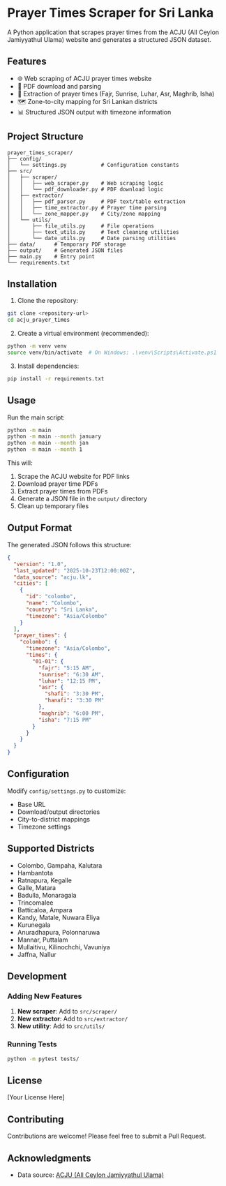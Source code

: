 # Prayer Times Scraper for Sri Lanka

A Python application that scrapes prayer times from the ACJU (All Ceylon Jamiyyathul Ulama) website and generates a structured JSON dataset.

## Features

- 🌐 Web scraping of ACJU prayer times website
- 📄 PDF download and parsing
- 🕌 Extraction of prayer times (Fajr, Sunrise, Luhar, Asr, Maghrib, Isha)
- 🗺️ Zone-to-city mapping for Sri Lankan districts
- 📊 Structured JSON output with timezone information

## Project Structure

```
prayer_times_scraper/
├── config/
│   └── settings.py           # Configuration constants
├── src/
│   ├── scraper/
│   │   ├── web_scraper.py    # Web scraping logic
│   │   └── pdf_downloader.py # PDF download logic
│   ├── extractor/
│   │   ├── pdf_parser.py     # PDF text/table extraction
│   │   ├── time_extractor.py # Prayer time parsing
│   │   └── zone_mapper.py    # City/zone mapping
│   └── utils/
│       ├── file_utils.py     # File operations
│       ├── text_utils.py     # Text cleaning utilities
│       └── date_utils.py     # Date parsing utilities
├── data/      # Temporary PDF storage
├── output/    # Generated JSON files
├── main.py    # Entry point
└── requirements.txt
```

## Installation

1. Clone the repository:

```bash
git clone <repository-url>
cd acju_prayer_times
```

2. Create a virtual environment (recommended):

```bash
python -m venv venv
source venv/bin/activate  # On Windows: .\venv\Scripts\Activate.ps1
```

3. Install dependencies:

```bash
pip install -r requirements.txt
```

## Usage

Run the main script:

```bash
python -m main
python -m main --month january
python -m main --month jan
python -m main --month 1
```

This will:

1. Scrape the ACJU website for PDF links
2. Download prayer time PDFs
3. Extract prayer times from PDFs
4. Generate a JSON file in the `output/` directory
5. Clean up temporary files

## Output Format

The generated JSON follows this structure:

```json
{
  "version": "1.0",
  "last_updated": "2025-10-23T12:00:00Z",
  "data_source": "acju.lk",
  "cities": [
    {
      "id": "colombo",
      "name": "Colombo",
      "country": "Sri Lanka",
      "timezone": "Asia/Colombo"
    }
  ],
  "prayer_times": {
    "colombo": {
      "timezone": "Asia/Colombo",
      "times": {
        "01-01": {
          "fajr": "5:15 AM",
          "sunrise": "6:30 AM",
          "luhar": "12:15 PM",
          "asr": {
            "shafi": "3:30 PM",
            "hanafi": "3:30 PM"
          },
          "maghrib": "6:00 PM",
          "isha": "7:15 PM"
        }
      }
    }
  }
}
```

## Configuration

Modify `config/settings.py` to customize:

- Base URL
- Download/output directories
- City-to-district mappings
- Timezone settings

## Supported Districts

- Colombo, Gampaha, Kalutara
- Hambantota
- Ratnapura, Kegalle
- Galle, Matara
- Badulla, Monaragala
- Trincomalee
- Batticaloa, Ampara
- Kandy, Matale, Nuwara Eliya
- Kurunegala
- Anuradhapura, Polonnaruwa
- Mannar, Puttalam
- Mullaitivu, Kilinochchi, Vavuniya
- Jaffna, Nallur

## Development

### Adding New Features

1. **New scraper**: Add to `src/scraper/`
2. **New extractor**: Add to `src/extractor/`
3. **New utility**: Add to `src/utils/`

### Running Tests

```bash
python -m pytest tests/
```

## License

[Your License Here]

## Contributing

Contributions are welcome! Please feel free to submit a Pull Request.

## Acknowledgments

- Data source: [ACJU (All Ceylon Jamiyyathul Ulama)](https://www.acju.lk/prayer-times/)
